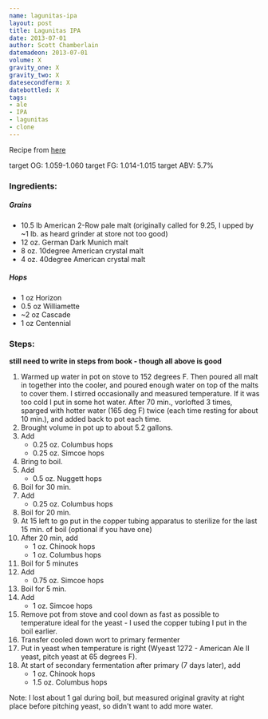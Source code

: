 ```yaml
---
name: lagunitas-ipa
layout: post
title: Lagunitas IPA 
date: 2013-07-01
author: Scott Chamberlain
datemadeon: 2013-07-01
volume: X
gravity_one: X
gravity_two: X
datesecondferm: X
datebottled: X
tags: 
- ale
- IPA
- lagunitas
- clone
---
```


Recipe from [here][book]

target OG: 1.059-1.060
target FG: 1.014-1.015
target ABV: 5.7%

### Ingredients: 

##### Grains

+ 10.5 lb American 2-Row pale malt (originally called for 9.25, I upped by ~1 lb. as heard grinder at store not too good)
+ 12 oz. German Dark Munich malt
+ 8 oz. 10degree American crystal malt
+ 4 oz. 40degree American crystal malt

##### Hops
+ 1 oz Horizon
+ 0.5 oz Williamette 
+ ~2 oz Cascade 
+ 1 oz Centennial 

### Steps:

**still need to write in steps from book - though all above is good**

1. Warmed up water in pot on stove to 152 degrees F. Then poured all malt in together into the cooler, and poured enough water on top of the malts to cover them.  I stirred occasionally and measured temperature. If it was too cold I put in some hot water.  After 70 min., vorlofted 3 times, sparged with hotter water (165 deg F) twice (each time resting for about 10 min.), and added back to pot each time. 
2. Brought volume in pot up to about 5.2 gallons. 
3. Add 
	+ 0.25 oz. Columbus hops 
	+ 0.25 oz. Simcoe hops
3. Bring to boil.
3. Add 
	+ 0.5 oz. Nuggett hops
4. Boil for 30 min.
5. Add 
	+ 0.25 oz. Columbus hops
6. Boil for 20 min.
7. At 15 left to go put in the copper tubing apparatus to sterilize for the last 15 min. of boil (optional if you have one)
8. After 20 min, add
	+ 1 oz. Chinook hops
	+ 1 oz. Columbus hops
9. Boil for 5 minutes
10. Add
	+ 0.75 oz. Simcoe hops
11. Boil for 5 min.
12. Add 
	+ 1 oz. Simcoe hops
12. Remove pot from stove and cool down as fast as possible to temperature ideal for the yeast - I used the copper tubing I put in the boil earlier.
13. Transfer cooled down wort to primary fermenter
14. Put in yeast when temperature is right (Wyeast 1272 - American Ale II yeast, pitch yeast at 65 degrees F).
15. At start of secondary fermentation after primary (7 days later), add
	+ 1 oz. Chinook hops
	+ 1.5 oz. Columbus hops

Note: I lost about 1 gal during boil, but measured original gravity at right place before pitching yeast, so didn't want to add more water. 

[book]: http://www.amazon.com/CloneBrews-Homebrew-Recipes-Commercial-Beers/dp/1580170773